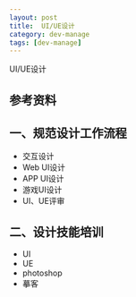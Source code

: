 ```yaml
---
layout: post
title:  UI/UE设计
category: dev-manage
tags: [dev-manage]
--- 
```

 
UI/UE设计

## 参考资料

## 一、规范设计工作流程 
- 交互设计 
- Web UI设计 
- APP UI设计
- 游戏UI设计 
- UI、UE评审
 

## 二、设计技能培训
- UI
- UE
- photoshop
- 摹客
